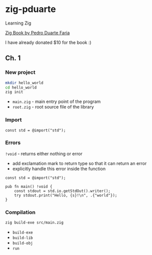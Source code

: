 # zig-pduarte

Learning Zig

[Zig Book by Pedro Duarte Faria](https://pedropark99.github.io/zig-book/)

I have already donated $10 for the book :)

## Ch. 1

### New project

```bash
mkdir hello_world
cd hello_world
zig init
```

- `main.zig` - main entry point of the program
- `root.zig` - root source file of the library

### Import

```zig
const std = @import("std");
```

### Errors

`!void` - returns either nothing or error

- add exclamation mark to return type so that it can return an error
- explicitly handle this error inside the function

```zig
const std = @import("std");

pub fn main() !void {
    const stdout = std.io.getStdOut().writer();
    try stdout.print("Hello, {s}!\n", .{"world"});
}
```

### Compilation

```bash
zig build-exe src/main.zig
```

- `build-exe`
- `build-lib`
- `build-obj`
- `run`
